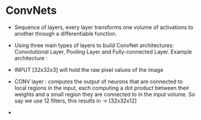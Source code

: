# ConvNets

- Sequence of layers, every layer transforms one volume of activations to another through a differentiable function.
- Using three main types of layers to build ConvNet architectures: Convolutional Layer, Pooling Layer and Fully-connected Layer.
Example architecture :

- INPUT [32x32x3] will hold the raw pixel values of the image
- CONV layer : computes the output of neurons that are connected to local regions in the input, each computing a dot product between their weights and a small region
they are connected to in the input volume. So say we use 12 filters, this results in -> [32x32x12]
-
